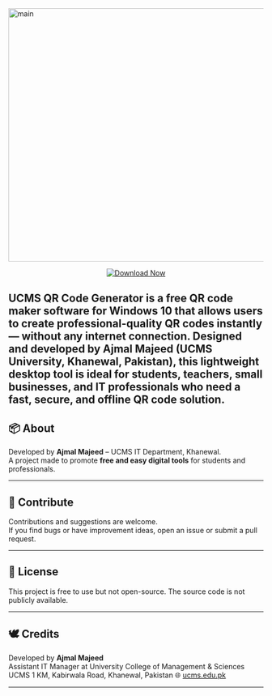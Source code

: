 
<img width="970" height="500" alt="main" src="https://github.com/user-attachments/assets/1c89c40a-48ff-4d01-ac20-b473cfc455f7" />

<p align="center">
  <a href="https://github.com/xenial786/UCMS-QR-Code-Generator/archive/refs/heads/main.zip"
     target="_blank" rel="noopener noreferrer">
    <img alt="Download Now" src="https://img.shields.io/badge/Download%20Now-blue?style=for-the-badge">
  </a>
</p>


UCMS QR Code Generator is a free QR code maker software for Windows 10 that allows users to create professional-quality QR codes instantly — without any internet connection. Designed and developed by Ajmal Majeed (UCMS University, Khanewal, Pakistan), this lightweight desktop tool is ideal for students, teachers, small businesses, and IT professionals who need a fast, secure, and offline QR code solution.
---

## 📦 About

Developed by **Ajmal Majeed** – UCMS IT Department, Khanewal.  
A project made to promote **free and easy digital tools** for students and professionals.

---

## 🤝 Contribute

Contributions and suggestions are welcome.  
If you find bugs or have improvement ideas, open an issue or submit a pull request.

---

## 📜 License

This project is free to use but not open-source. The source code is not publicly available.

---

## 🕊️ Credits

Developed by **Ajmal Majeed**  
Assistant IT Manager at University College of Management & Sciences UCMS
1 KM, Kabirwala Road, Khanewal, Pakistan
🌐 [ucms.edu.pk](https://ucms.edu.pk)

---

